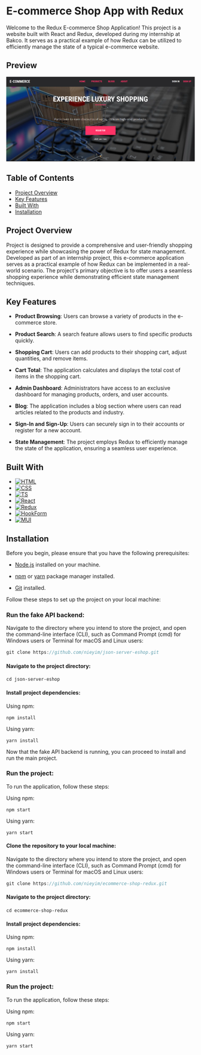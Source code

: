 # E-commerce Shop App with Redux

Welcome to the Redux E-commerce Shop Application! This project is a website built with React and Redux, developed during my internship at Bakco. It serves as a practical example of how Redux can be utilized to efficiently manage the state of a typical e-commerce website.

## Preview
<img src='https://github.com/nieyim/redux-eshop-app/blob/main/Screenshot.png'/>

## Table of Contents
- [Project Overview](#project-overview)
- [Key Features](#key-features)
- [Built With](#built-with)
- [Installation](#installation)

## Project Overview

Project is designed to provide a comprehensive and user-friendly shopping experience while showcasing the power of Redux for state management. Developed as part of an internship project, this e-commerce application serves as a practical example of how Redux can be implemented in a real-world scenario. The project's primary objective is to offer users a seamless shopping experience while demonstrating efficient state management techniques.

## Key Features

- **Product Browsing**: Users can browse a variety of products in the e-commerce store.

- **Product Search**: A search feature allows users to find specific products quickly.

- **Shopping Cart**: Users can add products to their shopping cart, adjust quantities, and remove items.

- **Cart Total**: The application calculates and displays the total cost of items in the shopping cart.

- **Admin Dashboard**: Administrators have access to an exclusive dashboard for managing products, orders, and user accounts.

- **Blog**: The application includes a blog section where users can read articles related to the products and industry.

- **Sign-In and Sign-Up**: Users can securely sign in to their accounts or register for a new account.

- **State Management**: The project employs Redux to efficiently manage the state of the application, ensuring a seamless user experience.



## Built With

* [![HTML][HTML.com]][HTML-url]
* [![CSS][CSS.com]][CSS-url]
* [![TS][TS.com]][TS-url]
* [![React][React.com]][REact-url]
* [![Redux][Redux.com]][Redux-url]
* [![HookForm][HookForm.com]][HookForm-url]
* [![MUI][MUI.com]][MUI-url]


<!-- MARKDOWN LINKS & IMAGES -->
<!-- https://www.markdownguide.org/basic-syntax/#reference-style-links -->

[Redux-url]: https://redux.js.org/
[Redux.com]: https://img.shields.io/badge/Redux-764abc?style=for-the-badge&logo=redux&logoColor=white
[TS-url]: https://www.typescriptlang.org/
[TS.com]: https://img.shields.io/badge/Typescript-3178c6?style=for-the-badge&logo=typescript&logoColor=white
[React-url]: https://react.dev/
[React.com]: https://img.shields.io/badge/ReactJS-23272f?style=for-the-badge&logo=react&logoColor=61dafb
[CSS-url]: https://www.w3schools.com/css/
[CSS.com]: https://img.shields.io/badge/CSS3-1572B6?style=for-the-badge&logo=css3&logoColor=white
[HTML-url]: https://www.w3schools.com/html/
[HTML.com]: https://img.shields.io/badge/HTML5-E34F26?style=for-the-badge&logo=html5&logoColor=white
[MUI.com]: https://img.shields.io/badge/Material_UI-0769AD?style=for-the-badge&logo=mui&logoColor=white
[MUI-url]: https://mui.com/
[HookForm.com]: https://img.shields.io/badge/React_Hook_Form-ec5990?style=for-the-badge&logo=reacthookform&logoColor=white
[HookForm-url]: https://react-hook-form.com/


## Installation

Before you begin, please ensure that you have the following prerequisites:

* [Node.js](https://nodejs.org/en) installed on your machine.

* [npm](https://www.npmjs.com/) or [yarn](https://yarnpkg.com/) package manager installed.

* [Git](https://git-scm.com/downloads) installed.

Follow these steps to set up the project on your local machine:

### Run the fake API backend:
Navigate to the directory where you intend to store the project, and open the command-line interface (CLI), such as Command Prompt (cmd) for Windows users or Terminal for macOS and Linux users:
```js
git clone https://github.com/nieyim/json-server-eshop.git
```

#### Navigate to the project directory:
```
cd json-server-eshop
```

#### Install project dependencies:
Using npm:
```
npm install
```
Using yarn:
```
yarn install
```
Now that the fake API backend is running, you can proceed to install and run the main project.

### Run the project:
To run the application, follow these steps:

Using npm:
```
npm start
```
Using yarn:
```
yarn start
```

#### Clone the repository to your local machine:
Navigate to the directory where you intend to store the project, and open the command-line interface (CLI), such as Command Prompt (cmd) for Windows users or Terminal for macOS and Linux users:
```js
git clone https://github.com/nieyim/ecommerce-shop-redux.git
```

#### Navigate to the project directory:
```
cd ecommerce-shop-redux
```

#### Install project dependencies:
Using npm:
```
npm install
```
Using yarn:
```
yarn install
```

### Run the project:
To run the application, follow these steps:

Using npm:
```
npm start
```
Using yarn:
```
yarn start
```




